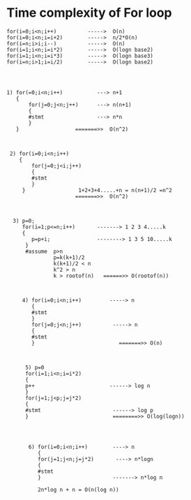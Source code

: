 # Time complexity of For loop 
    for(i=0;i<n;i++)          ----->  O(n)
    for(i=0;i<n;i=i+2)        ----->  n/2*O(n)
    for(i=n;i>i;i--)          ----->  O(n)
    for(i=1;i<n;i=i*2)        ----->  O(logn base2)
    for(i=1;i<n;i=i*3)        ----->  O(logn base3)
    for(i=n;i>1;i=i/2)        ----->  O(logn base2)
    
    
    
    
    1) for(=0;i<n;i++)           ---> n+1
       {
           for(j=0;j<n;j++)      ---> n(n+1)
           {
           #stmt                 ---> n*n
           }
       }                  =======>>  O(n^2)
    
    
    
     2) for(i=0;i<n;i++)           
        {
            for(j=0;j<i;j++)
            {
            #stmt
            }
         }                 1+2+3+4.....+n = n(n+1)/2 =n^2 
                          =======>>  O(n^2)
       
       
                          
      3) p=0;
         for(i=1;p<=n;i++)       -------> 1 2 3 4.....k
         {
            p=p+i;               --------> 1 3 5 10.....k
          }
          #assume  p>n
                   p=k(k+1)/2
                   k(k+1)/2 < n
                   k^2 > n
                   k > rootof(n)   ======>> O(rootof(n))
          
          
          
         4) for(i=0;i<n;i++)         -----> n
            {
            #stmt
            }
            for(j=0;j<n;j++)          -----> n
            {
            #stmt
            }                           =======>> O(n)
          
          
          
          5) p=0
          for(i=1;i<n;i=i*2)
          {
          p++                        ------> log n
          }
          for(j=1;j<p;j=j*2)
          {
          #stmt                       ------> log p
          }                           ========>> O(log(logn))
                   
                   
           
           
           6) for(i=0;i<n;i++)        ----> n
              {
              for(j=1;j<n;j=j*2)       ----> n*logn
              {
              #stmt
              }                       -------> n*log n
              
              2n*log n + n = O(n(log n))
              
                   
                   
